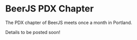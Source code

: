BeerJS PDX Chapter
===
The PDX chapter of BeerJS meets once a month in Portland.

Details to be posted soon!
